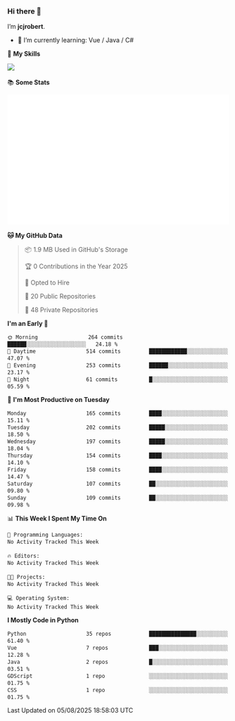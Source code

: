 ### Hi there 👋

I’m **jcjrobert**.

- 🌱 I’m currently learning: Vue / Java / C#

🌟 **My Skills**

![](https://img.shields.io/badge/-Python-3e74a2?style=flat-square&logo=Python&logoColor=fff)

📚 **Some Stats**

![](https://github.com/jcjrobert/github-stats/blob/master/generated/overview.svg)

<!--START_SECTION:waka-->
**🐱 My GitHub Data** 

> 📦 1.9 MB Used in GitHub's Storage 
 > 
> 🏆 0 Contributions in the Year 2025
 > 
> 💼 Opted to Hire
 > 
> 📜 20 Public Repositories 
 > 
> 🔑 48 Private Repositories 
 > 
**I'm an Early 🐤** 

```text
🌞 Morning                264 commits         ██████░░░░░░░░░░░░░░░░░░░   24.18 % 
🌆 Daytime                514 commits         ████████████░░░░░░░░░░░░░   47.07 % 
🌃 Evening                253 commits         ██████░░░░░░░░░░░░░░░░░░░   23.17 % 
🌙 Night                  61 commits          █░░░░░░░░░░░░░░░░░░░░░░░░   05.59 % 
```
📅 **I'm Most Productive on Tuesday** 

```text
Monday                   165 commits         ████░░░░░░░░░░░░░░░░░░░░░   15.11 % 
Tuesday                  202 commits         █████░░░░░░░░░░░░░░░░░░░░   18.50 % 
Wednesday                197 commits         █████░░░░░░░░░░░░░░░░░░░░   18.04 % 
Thursday                 154 commits         ████░░░░░░░░░░░░░░░░░░░░░   14.10 % 
Friday                   158 commits         ████░░░░░░░░░░░░░░░░░░░░░   14.47 % 
Saturday                 107 commits         ██░░░░░░░░░░░░░░░░░░░░░░░   09.80 % 
Sunday                   109 commits         ██░░░░░░░░░░░░░░░░░░░░░░░   09.98 % 
```


📊 **This Week I Spent My Time On** 

```text
💬 Programming Languages: 
No Activity Tracked This Week

🔥 Editors: 
No Activity Tracked This Week

🐱‍💻 Projects: 
No Activity Tracked This Week

💻 Operating System: 
No Activity Tracked This Week
```

**I Mostly Code in Python** 

```text
Python                   35 repos            ███████████████░░░░░░░░░░   61.40 % 
Vue                      7 repos             ███░░░░░░░░░░░░░░░░░░░░░░   12.28 % 
Java                     2 repos             █░░░░░░░░░░░░░░░░░░░░░░░░   03.51 % 
GDScript                 1 repo              ░░░░░░░░░░░░░░░░░░░░░░░░░   01.75 % 
CSS                      1 repo              ░░░░░░░░░░░░░░░░░░░░░░░░░   01.75 % 
```




 Last Updated on 05/08/2025 18:58:03 UTC
<!--END_SECTION:waka-->
